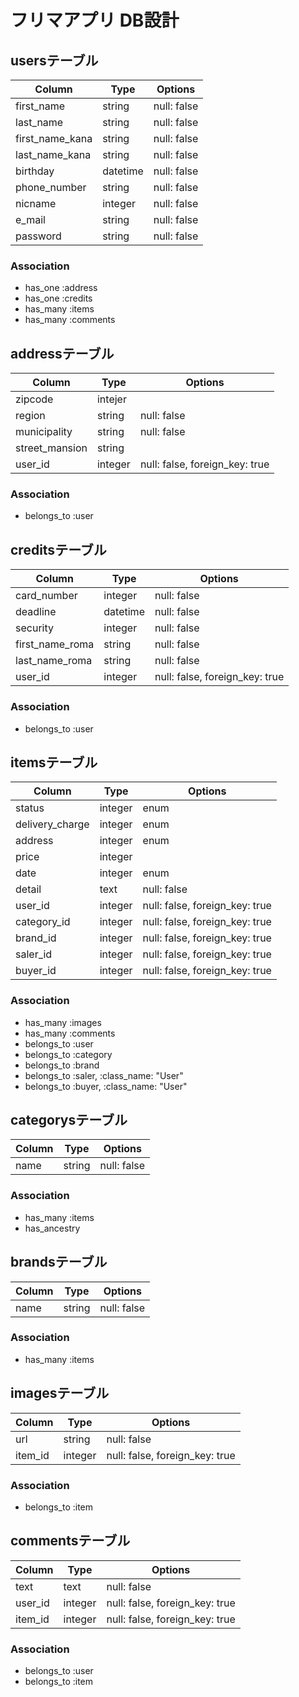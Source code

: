 # フリマアプリ DB設計
## usersテーブル
|Column|Type|Options|
|------|----|-------|
|first_name|string|null: false|
|last_name|string|null: false|
|first_name_kana|string|null: false|
|last_name_kana|string|null: false|
|birthday|datetime|null: false|
|phone_number|string|null: false|
|nicname|integer|null: false|
|e_mail|string|null: false|
|password|string|null: false|

### Association
- has_one :address
- has_one :credits
- has_many :items
- has_many :comments


## addressテーブル

|Column|Type|Options|
|------|----|-------|
|zipcode|intejer|
|region|string|null: false|
|municipality|string|null: false|
|street_mansion|string|
|user_id|integer|null: false, foreign_key: true|

### Association
- belongs_to :user


## creditsテーブル

|Column|Type|Options|
|------|----|-------|
|card_number|integer|null: false|
|deadline|datetime|null: false|
|security|integer|null: false|
|first_name_roma|string|null: false|
|last_name_roma|string|null: false|
|user_id|integer|null: false, foreign_key: true|

### Association
- belongs_to :user


## itemsテーブル
|Column|Type|Options|
|------|----|-------|
|status|integer|enum|
|delivery_charge|integer|enum|
|address|integer|enum|
|price|integer||
|date|integer|enum|
|detail|text|null: false|
|user_id|integer|null: false, foreign_key: true|
|category_id|integer|null: false, foreign_key: true|
|brand_id|integer|null: false, foreign_key: true|
|saler_id|integer|null: false, foreign_key: true|
|buyer_id|integer|null: false, foreign_key: true|


### Association
- has_many :images
- has_many :comments
- belongs_to :user
- belongs_to :category
- belongs_to :brand
- belongs_to :saler, :class_name: "User"
- belongs_to :buyer, :class_name: "User"


## categorysテーブル
|Column|Type|Options|
|------|----|-------|
|name|string|null: false|


### Association
- has_many :items
- has_ancestry

## brandsテーブル
|Column|Type|Options|
|------|----|-------|
|name|string|null: false|

### Association
- has_many :items


## imagesテーブル
|Column|Type|Options|
|------|----|-------|
|url|string|null: false|
|item_id|integer|null: false, foreign_key: true|

### Association
- belongs_to :item


## commentsテーブル
|Column|Type|Options|
|------|----|-------|
|text|text|null: false|
|user_id|integer|null: false, foreign_key: true|
|item_id|integer|null: false, foreign_key: true|

### Association
- belongs_to :user
- belongs_to :item
